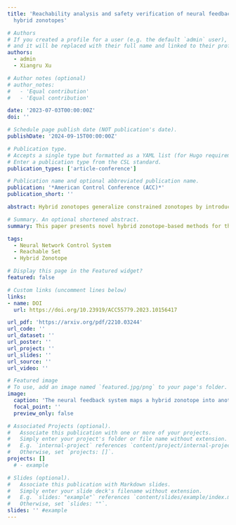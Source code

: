 ```yaml
---
title: 'Reachability analysis and safety verification of neural feedback systems via
  hybrid zonotopes'

# Authors
# If you created a profile for a user (e.g. the default `admin` user), write the username (folder name) here
# and it will be replaced with their full name and linked to their profile.
authors:
  - admin
  - Xiangru Xu

# Author notes (optional)
# author_notes:
#   - 'Equal contribution'
#   - 'Equal contribution'

date: '2023-07-03T00:00:00Z'
doi: ''

# Schedule page publish date (NOT publication's date).
publishDate: '2024-09-15T00:00:00Z'

# Publication type.
# Accepts a single type but formatted as a YAML list (for Hugo requirements).
# Enter a publication type from the CSL standard.
publication_types: ['article-conference']

# Publication name and optional abbreviated publication name.
publication: '*American Control Conference (ACC)*'
publication_short: ''

abstract: Hybrid zonotopes generalize constrained zonotopes by introducing additional binary variables and possess some unique properties that make them convenient to represent nonconvex sets. This paper presents novel hybrid zonotope-based methods for the reachability analysis and safety verification of neural feedback systems. Algorithms are proposed to compute the input-output relationship of each layer of a feed-forward neural network, as well as the exact reachable sets of neural feedback systems. It is shown that a ReLU-activated feed-forward neural network can be exactly represented by a hybrid zonotope. In addition, a sufficient and necessary condition is formulated as a mixed-integer linear program to certify whether the trajectories of a neural feedback system can avoid unsafe regions. The proposed approach is shown to yield a formulation that provides the tightest convex relaxation for the reachable sets of the neural feedback system. Complexity reduction techniques for the reachable sets are developed to balance the computation efficiency and approximation accuracy. Two numerical examples demonstrate the superior performance of the proposed approach compared to other existing methods.

# Summary. An optional shortened abstract.
summary: This paper presents novel hybrid zonotope-based methods for the reachability analysis and safety verification of neural feedback systems. Algorithms are proposed to compute the input-output relationship of each layer of a feed-forward neural network, as well as the exact reachable sets of neural feedback systems.

tags:
  - Neural Network Control System
  - Reachable Set
  - Hybrid Zonotope

# Display this page in the Featured widget?
featured: false

# Custom links (uncomment lines below)
links:
- name: DOI
  url: https://doi.org/10.23919/ACC55779.2023.10156417

url_pdf: 'https://arxiv.org/pdf/2210.03244'
url_code: ''
url_dataset: ''
url_poster: ''
url_project: ''
url_slides: ''
url_source: ''
url_video: ''

# Featured image
# To use, add an image named `featured.jpg/png` to your page's folder.
image:
  caption: 'The neural feedback system maps a hybrid zonotope into another hybrid zonotope'
  focal_point: ''
  preview_only: false

# Associated Projects (optional).
#   Associate this publication with one or more of your projects.
#   Simply enter your project's folder or file name without extension.
#   E.g. `internal-project` references `content/project/internal-project/index.md`.
#   Otherwise, set `projects: []`.
projects: []
  # - example

# Slides (optional).
#   Associate this publication with Markdown slides.
#   Simply enter your slide deck's filename without extension.
#   E.g. `slides: "example"` references `content/slides/example/index.md`.
#   Otherwise, set `slides: ""`.
slides: '' #example
---
```


<!-- {{% callout note %}}
Click the _Cite_ button above to demo the feature to enable visitors to import publication metadata into their reference management software.
{{% /callout %}}

{{% callout note %}}
Create your slides in Markdown - click the _Slides_ button to check out the example.
{{% /callout %}} -->

<!-- Add the publication's **full text** or **supplementary notes** here. You can use rich formatting such as including [code, math, and images](https://docs.hugoblox.com/content/writing-markdown-latex/). -->